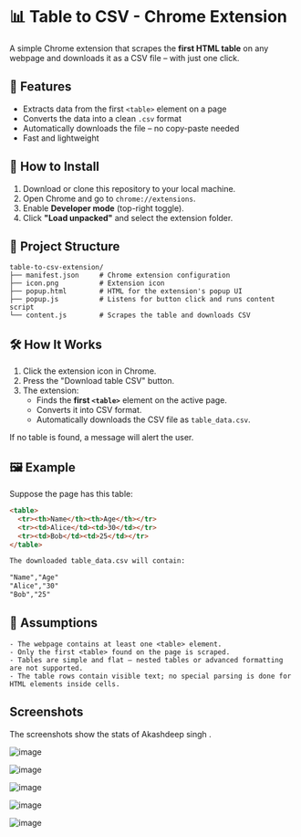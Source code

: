 # 📊 Table to CSV - Chrome Extension

A simple Chrome extension that scrapes the **first HTML table** on any webpage and downloads it as a CSV file – with just one click.

## 🚀 Features

- Extracts data from the first `<table>` element on a page
- Converts the data into a clean `.csv` format
- Automatically downloads the file – no copy-paste needed
- Fast and lightweight

## 🧩 How to Install

1. Download or clone this repository to your local machine.
2. Open Chrome and go to `chrome://extensions`.
3. Enable **Developer mode** (top-right toggle).
4. Click **"Load unpacked"** and select the extension folder.

## 📁 Project Structure

```
table-to-csv-extension/
├── manifest.json     # Chrome extension configuration
├── icon.png          # Extension icon
├── popup.html        # HTML for the extension's popup UI
├── popup.js          # Listens for button click and runs content script
└── content.js        # Scrapes the table and downloads CSV
```

## 🛠 How It Works

1. Click the extension icon in Chrome.
2. Press the "Download table CSV" button.
3. The extension:
   - Finds the **first `<table>`** element on the active page.
   - Converts it into CSV format.
   - Automatically downloads the CSV file as `table_data.csv`.

If no table is found, a message will alert the user.

## 🖼 Example

Suppose the page has this table:

```html
<table>
  <tr><th>Name</th><th>Age</th></tr>
  <tr><td>Alice</td><td>30</td></tr>
  <tr><td>Bob</td><td>25</td></tr>
</table>

The downloaded table_data.csv will contain:

"Name","Age"
"Alice","30"
"Bob","25"

```


## 🧠 Assumptions

```
- The webpage contains at least one <table> element.
- Only the first <table> found on the page is scraped.
- Tables are simple and flat — nested tables or advanced formatting are not supported.
- The table rows contain visible text; no special parsing is done for HTML elements inside cells.
```


## Screenshots

The screenshots show the stats of Akashdeep singh .

![image](https://github.com/user-attachments/assets/0dba7b51-e45c-440b-8912-88bc65934e21)

![image](https://github.com/user-attachments/assets/d86f0fd8-1724-4d9e-ae13-4d9100756239)

![image](https://github.com/user-attachments/assets/29a14728-dcb1-4580-80ef-3744a60e9cd8)

![image](https://github.com/user-attachments/assets/f88c19cf-677b-4eba-ab3e-84ef4ac0f061)

![image](https://github.com/user-attachments/assets/b031cc9a-99df-4785-8c2f-3b1b3ac4d34e)







